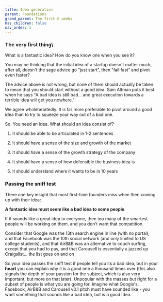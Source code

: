 ```yaml
---
title: Idea generation
parent: Foundations
grand_parent: The first 6 weeks
has_children: false
nav_order: 1
---
```


### The very first thing\

What is a fantastic idea? How do you know one when you see it?

You may be thinking that the initial idea of a startup doesn't matter much, after all, doesn't the sage advice go "just start", then "fail fast" and pivot even faster?

The advice above is not wrong, but none of them should actually be taken to mean that you should start without a good idea. Sam Altman puts it best when he says "A bad idea is still bad... and great execution towards a terrible idea will get you nowhere." 

We agree wholeheartedly. It is far more preferable to pivot around a good idea than to try to squeeze your way out of a bad one. 

So. You need an idea. What should an idea consist of?

1. It should be able to be articulated in 1-2 sentences

2. It should have a sense of the size and growth of the market

3. It should have a sense of the growth strategy of the company

4. It should have a sense of how defensible the business idea is

5. It should understand where it wants to be in 10 years

### Passing the sniff test

There one key insight that most first-time founders miss when then coming up with their idea:

**A fantastic idea must seem like a bad idea to some people**. 

If it sounds like a great idea to everyone, then too many of the smartest people will be working on them, and you don't want that competition. 

Consider that Google was the 13th search engine in line (with no portal), and that Facebook was the 10th social network (and only limited to US college students), and that AirB&B was an alternative to couch surfing, except that you had to pay, and that Carousell is essentially a jazzed up Craigslist... the list goes on and on

So your idea passes the sniff test if people tell you its a bad idea, but in your **heart** you can explain why it is a good one a thousand times over (this also signals the depth of your passion for the subject, which is also very important, but more on that later). Unpopular with the masses but right for a subset of people is what you are going for. Imagine what Google's, Facebook, AirB&B and Carousell v0.1 pitch must have sounded like - you want something that sounds like a bad idea, but is a good idea.

